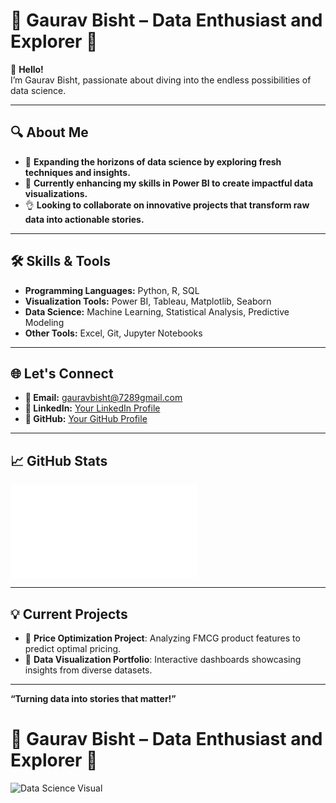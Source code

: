 # 🌟 Gaurav Bisht – Data Enthusiast and Explorer 🚀  

👋 **Hello!**  
I’m Gaurav Bisht, passionate about diving into the endless possibilities of data science.  

---

## 🔍 About Me  
- 👀 **Expanding the horizons of data science by exploring fresh techniques and insights.**  
- 🌱 **Currently enhancing my skills in Power BI to create impactful data visualizations.**  
- 👌 **Looking to collaborate on innovative projects that transform raw data into actionable stories.**  

---

## 🛠️ Skills & Tools  
- **Programming Languages:** Python, R, SQL  
- **Visualization Tools:** Power BI, Tableau, Matplotlib, Seaborn  
- **Data Science:** Machine Learning, Statistical Analysis, Predictive Modeling  
- **Other Tools:** Excel, Git, Jupyter Notebooks  

---

## 🌐 Let's Connect  
- **📧 Email:** gauravbisht@7289gmail.com  
- **💼 LinkedIn:** [Your LinkedIn Profile](#)  
- **🌟 GitHub:** [Your GitHub Profile](#)  

---

## 📈 GitHub Stats  
![Your GitHub Stats](github.com/Grav-D-Scientist-08/Python-for-Data-Science/edit/main/README.md)

---

## 💡 Current Projects  
- 🚧 **Price Optimization Project**: Analyzing FMCG product features to predict optimal pricing.  
- 🌟 **Data Visualization Portfolio**: Interactive dashboards showcasing insights from diverse datasets.  

---

**“Turning data into stories that matter!”**  

# 🌟 Gaurav Bisht – Data Enthusiast and Explorer 🚀

![Data Science Visual](images/data_science_visual.jpg)


